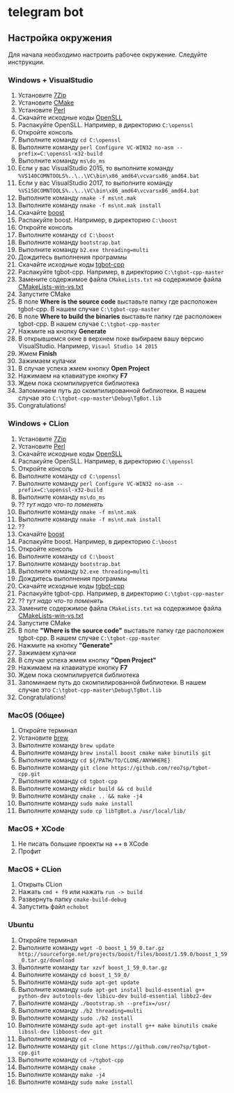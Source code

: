 # telegram bot

## Настройка окружения
Для начала необходимо настроить рабочее окружение. Следуйте инструкции. 

### Windows + VisualStudio
1. Установите [7Zip](http://www.7-zip.org/)
1. Установите [CMake](https://cmake.org/download/)
1. Установите [Perl](https://www.activestate.com/activeperl/downloads)
1. Скачайте искодные коды [OpenSLL](https://www.openssl.org/source/)
1. Распакуйте OpenSLL. Например, в директорию `C:\openssl`
1. Откройте консоль
1. Выполните команду `cd C:\openssl`
1. Выполните команду `perl Configure VC-WIN32 no-asm --prefix=C:\openssl-x32-build`
1. Выполните команду `ms\do_ms`
1. Если у вас VisualStudio 2015, то выполните команду `%VS140COMNTOOLS%..\..\VC\bin\x86_amd64\vcvarsx86_amd64.bat`
1. Если у вас VisualStudio 2017, то выполните команду `%VS150COMNTOOLS%..\..\VC\bin\x86_amd64\vcvarsx86_amd64.bat`
1. Выполните команду `nmake -f ms\nt.mak`
1. Выполните команду `nmake -f ms\nt.mak install`
1. Скачайте [boost](http://www.boost.org/users/download/)
1. Распакуйте boost. Например, в директорию `C:\boost`
1. Откройте консоль
1. Выполните команду `cd C:\boost`
1. Выполните команду `bootstrap.bat`
1. Выполните команду `b2.exe threading=multi`
1. Дождитесь выполнения программы
1. Скачайте исходные коды [tgbot-cpp](https://github.com/reo7sp/tgbot-cpp)
1. Распакуйте tgbot-cpp. Например, в директорию `C:\tgbot-cpp-master`
1. Замените содержимое файла `CMakeLists.txt` на содержимое файла [CMakeLists-win-vs.txt](CMakeLists-win-vs.txt)
1. Запустите CMake
1. В поле **Where is the source code** выставьте папку где расположен tgbot-cpp. В нашем случае `C:\tgbot-cpp-master`
1. В поле **Where to build the binaries** выставьте папку где расположен tgbot-cpp. В нашем случае `C:\tgbot-cpp-master`
1. Нажмите на кнопку **Generate**
1. В открывшемся окне в верхнем поке выбираем вашу версию VisualStudio. Например, `Visaul Studio 14 2015`
1. Жмем **Finish**
1. Зажимаем кулачки
1. В случае успеха жмем кнопку **Open Project**
1. Нажимаем на клавиатуре кнопку **F7**
1. Ждем пока скомпилируется библиотека
1. Запоминаем путь до скомпилированной библиотеки. В нашем случае это `C:\tgbot-cpp-master\Debug\TgBot.lib`
1. Сongratulations!

### Windows + CLion
1. Установите [7Zip](http://www.7-zip.org/)
1. Установите [Perl](https://www.activestate.com/activeperl/downloads)
1. Скачайте искодные коды [OpenSLL](https://www.openssl.org/source/)
1. Распакуйте OpenSLL. Например, в директорию `C:\openssl`
1. Откройте консоль
1. Выполните команду `cd C:\openssl`
1. Выполните команду `perl Configure VC-WIN32 no-asm --prefix=C:\openssl-x32-build`
1. Выполните команду `ms\do_ms`
1. ?? *тут надо что-то поменять*
1. Выполните команду `nmake -f ms\nt.mak`
1. Выполните команду `nmake -f ms\nt.mak install`
1. ??
1. Скачайте [boost](http://www.boost.org/users/download/)
1. Распакуйте boost. Например, в директорию `C:\boost`
1. Откройте консоль
1. Выполните команду `cd C:\boost`
1. Выполните команду `bootstrap.bat`
1. Выполните команду `b2.exe threading=multi`
1. Дождитесь выполнения программы
1. Скачайте исходные коды [tgbot-cpp](https://github.com/reo7sp/tgbot-cpp)
1. Распакуйте tgbot-cpp. Например, в директорию `C:\tgbot-cpp-master`
1. ?? *тут надо что-то поменять*
1. Замените содержимое файла `CMakeLists.txt` на содержимое файла [CMakeLists-win-vs.txt](CMakeLists-win-vs.txt)
1. Запустите CMake
1. В поле **"Where is the source code"** выставьте папку где расположен tgbot-cpp. В нашем случае `C:\tgbot-cpp-master`
1. Нажмите на кнопку **"Generate"**
1. Зажимаем кулачки
1. В случае успеха жмем кнопку **"Open Project"**
1. Нажимаем на клавиатуре кнопку **F7**
1. Ждем пока скомпилируется библиотека
1. Запоминаем путь до скомпилированной библиотеки. В нашем случае это `C:\tgbot-cpp-master\Debug\TgBot.lib`
1. Сongratulations!

### MacOS (Общее)
1. Откройте терминал
1. Установите [brew](https://brew.sh/index_ru.html)
1. Выполните команду `brew update`
1. Выполните команду `brew install boost cmake make binutils git`
1. Выполните команду `cd ${/PATH/TO/CLONE/ANYWHERE}`
1. Выполните команду `git clone https://github.com/reo7sp/tgbot-cpp.git`
1. Выполните команду `cd tgbot-cpp`
1. Выполните команду `mkdir build && cd build`
1. Выполните команду `cmake .. && make -j4`
1. Выполните команду `sudo make install`
1. Выполните команду `sudo cp libTgBot.a /usr/local/lib/`

### MacOS + XCode
1. Не писать большие проекты на ++ в XCode
1. Профит

### MacOS + CLion
1. Открыть CLion
1. Нажать `cmd + f9` или нажать `run -> build`
1. Развернуть папку `cmake-build-debug`
1. Запустить файл `echobot`

### Ubuntu
1. Откройте терминал
1. Выполните команду `wget -O boost_1_59_0.tar.gz http://sourceforge.net/projects/boost/files/boost/1.59.0/boost_1_59_0.tar.gz/download`
1. Выполните команду `tar xzvf boost_1_59_0.tar.gz`
1. Выполните команду `cd boost_1_59_0/`
1. Выполните команду `sudo apt-get update`
1. Выполните команду `sudo apt-get install build-essential g++ python-dev autotools-dev libicu-dev build-essential libbz2-dev`
1. Выполните команду `./bootstrap.sh --prefix=/usr/`
1. Выполните команду `./b2 threading=multi`
1. Выполните команду `sudo ./b2 install`
1. Выполните команду `sudo apt-get install g++ make binutils cmake libssl-dev libboost-dev git`
1. Выполните команду `cd ~`
1. Выполните команду `git clone https://github.com/reo7sp/tgbot-cpp.git`
1. Выполните команду `cd ~/tgbot-cpp`
1. Выполните команду `cmake .`
1. Выполните команду `make -j4`
1. Выполните команду `sudo make install`

